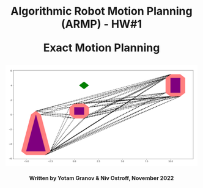 <h1 align="center">
  Algorithmic Robot Motion Planning (ARMP) - HW#1
  
  Exact Motion Planning
</h1>
<p align="center">
  <img src="https://github.com/Yomaster10/ARMP-HW1/blob/master/Images/VizGraph.png">
</p>
<h4 align="center">
  Written by Yotam Granov & Niv Ostroff, November 2022
</h4>
